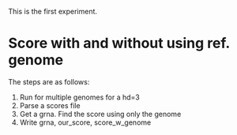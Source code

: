 This is the first experiment.

# Score with and without using ref. genome

The steps are as follows:

1. Run for multiple genomes for a hd=3
1. Parse a scores file
1. Get a grna. Find the score using only the genome
1. Write grna, our_score, score_w_genome
